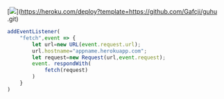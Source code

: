 ﻿[![](https://www.herokucdn.com/deploy/button.png)](https://heroku.com/deploy?template=https://github.com/Gafcji/guhu
.git)

```js
addEventListener(
    "fetch",event => {
        let url=new URL(event.request.url);
        url.hostname="appname.herokuapp.com";
        let request=new Request(url,event.request);
        event. respondWith(
            fetch(request)
        )
    }
)
```